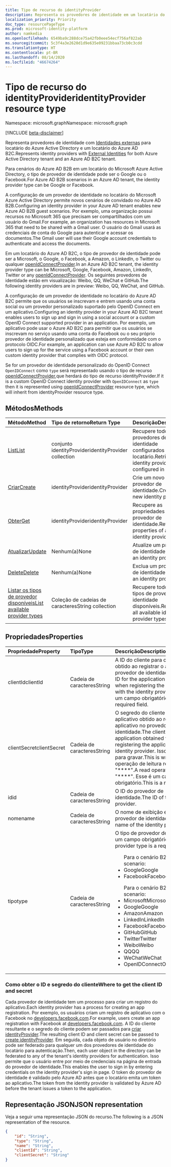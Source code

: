 ```yaml
---
title: Tipo de recurso do identityProvider
description: Representa os provedores de identidade em um locatário do Azure Active Directory e em um locatário do Azure AD B2C.
localization_priority: Priority
doc_type: resourcePageType
ms.prod: microsoft-identity-platform
author: namkedia
ms.openlocfilehash: 6549ba9c288dce75a42fb0eee54ecf756af822ab
ms.sourcegitcommit: 5c3f4a3e2620d1d9e635e09231bbaa73cb0c3cdd
ms.translationtype: HT
ms.contentlocale: pt-BR
ms.lasthandoff: 08/14/2020
ms.locfileid: "46674264"
---
```

# <a name="identityprovider-resource-type"></a><span data-ttu-id="9ad0d-103">Tipo de recurso do identityProvider</span><span class="sxs-lookup"><span data-stu-id="9ad0d-103">identityProvider resource type</span></span>

<span data-ttu-id="9ad0d-104">Namespace: microsoft.graph</span><span class="sxs-lookup"><span data-stu-id="9ad0d-104">Namespace: microsoft.graph</span></span>

[!INCLUDE [beta-disclaimer](../../includes/beta-disclaimer.md)]

<span data-ttu-id="9ad0d-105">Representa provedores de identidade com [Identidades externas](https://docs.microsoft.com/azure/active-directory/external-identities/) para locatário do Azure Active Directory e um locatário do Azure AD B2C.</span><span class="sxs-lookup"><span data-stu-id="9ad0d-105">Represents identity providers with [External Identities](https://docs.microsoft.com/azure/active-directory/external-identities/) for both Azure Active Directory tenant and an Azure AD B2C tenant.</span></span>

<span data-ttu-id="9ad0d-106">Para cenários do Azure AD B2B em um locatário do Microsoft Azure Active Directory, o tipo de provedor de identidade pode ser o Google ou o Facebook.</span><span class="sxs-lookup"><span data-stu-id="9ad0d-106">For Azure AD B2B scenarios in an Azure AD tenant, the identity provider type can be Google or Facebook.</span></span>

<span data-ttu-id="9ad0d-107">A configuração de um provedor de identidade no locatário do Microsoft Azure Active Directory permite novos cenários de convidado no Azure AD B2B.</span><span class="sxs-lookup"><span data-stu-id="9ad0d-107">Configuring an identity provider in your Azure AD tenant enables new Azure AD B2B guest scenarios.</span></span> <span data-ttu-id="9ad0d-108">Por exemplo, uma organização possui recursos no Microsoft 365 que precisam ser compartilhados com um usuário do Gmail.</span><span class="sxs-lookup"><span data-stu-id="9ad0d-108">For example, an organization has resources in Microsoft 365 that need to be shared with a Gmail user.</span></span> <span data-ttu-id="9ad0d-109">O usuário do Gmail usará as credenciais de conta do Google para autenticar e acessar os documentos.</span><span class="sxs-lookup"><span data-stu-id="9ad0d-109">The Gmail user will use their Google account credentials to authenticate and access the documents.</span></span>

<span data-ttu-id="9ad0d-110">Em um locatário do Azure AD B2C, o tipo de provedor de identidade pode ser a Microsoft, o Google, o Facebook, a Amazon, o LinkedIn, o Twitter ou qualquer [openIdConnectProvider](../resources/openidconnectprovider.md).</span><span class="sxs-lookup"><span data-stu-id="9ad0d-110">In an Azure AD B2C tenant, the identity provider type can be Microsoft, Google, Facebook, Amazon, LinkedIn, Twitter or any [openIdConnectProvider](../resources/openidconnectprovider.md).</span></span> <span data-ttu-id="9ad0d-111">Os seguintes provedores de identidade estão em visualização: Weibo, QQ, WeChat e GitHub.</span><span class="sxs-lookup"><span data-stu-id="9ad0d-111">The following identity providers are in preview: Weibo, QQ, WeChat, and GitHub.</span></span>

<span data-ttu-id="9ad0d-112">A configuração de um provedor de identidade no locatário do Azure AD B2C permite que os usuários se inscrevam e entrem usando uma conta social ou um provedor personalizado suportado pelo OpenID Connect em um aplicativo.</span><span class="sxs-lookup"><span data-stu-id="9ad0d-112">Configuring an identity provider in your Azure AD B2C tenant enables users to sign up and sign in using a social account or a custom OpenID Connect supported provider in an application.</span></span> <span data-ttu-id="9ad0d-113">Por exemplo, um aplicativo pode usar o Azure AD B2C para permitir que os usuários se inscrevam no serviço usando uma conta do Facebook ou o seu próprio provedor de identidade personalizado que esteja em conformidade com o protocolo OIDC.</span><span class="sxs-lookup"><span data-stu-id="9ad0d-113">For example, an application can use Azure AD B2C to allow users to sign up for the service using a Facebook account or their own custom identity provider that complies with OIDC protocol.</span></span>


<span data-ttu-id="9ad0d-114">Se for um provedor de identidade personalizado do OpenID Connect `OpenIDConnect` como `type` será representado usando o tipo de recurso [openIdConnectProvider](../resources/openidconnectprovider.md),que herdará do tipo de recurso identityProvider.</span><span class="sxs-lookup"><span data-stu-id="9ad0d-114">If it is a custom OpenID Connect identity provider with `OpenIDConnect` as `type` then it is represented using [openIdConnectProvider](../resources/openidconnectprovider.md) resource type, which will inherit from identityProvider resource type.</span></span> 

## <a name="methods"></a><span data-ttu-id="9ad0d-115">Métodos</span><span class="sxs-lookup"><span data-stu-id="9ad0d-115">Methods</span></span>

| <span data-ttu-id="9ad0d-116">Método</span><span class="sxs-lookup"><span data-stu-id="9ad0d-116">Method</span></span>       | <span data-ttu-id="9ad0d-117">Tipo de retorno</span><span class="sxs-lookup"><span data-stu-id="9ad0d-117">Return Type</span></span>  |<span data-ttu-id="9ad0d-118">Descrição</span><span class="sxs-lookup"><span data-stu-id="9ad0d-118">Description</span></span>|
|:---------------|:--------|:----------|
|[<span data-ttu-id="9ad0d-119">List</span><span class="sxs-lookup"><span data-stu-id="9ad0d-119">List</span></span>](../api/identityprovider-list.md)|<span data-ttu-id="9ad0d-120">conjunto identityProvider</span><span class="sxs-lookup"><span data-stu-id="9ad0d-120">identityProvider collection</span></span>|<span data-ttu-id="9ad0d-121">Recupere todos os provedores de identidade configurados em um locatário.</span><span class="sxs-lookup"><span data-stu-id="9ad0d-121">Retrieve all identity providers configured in a tenant.</span></span>|
|[<span data-ttu-id="9ad0d-122">Criar</span><span class="sxs-lookup"><span data-stu-id="9ad0d-122">Create</span></span>](../api/identityprovider-post-identityproviders.md)|<span data-ttu-id="9ad0d-123">identityProvider</span><span class="sxs-lookup"><span data-stu-id="9ad0d-123">identityProvider</span></span>|<span data-ttu-id="9ad0d-124">Crie um novo provedor de identidade.</span><span class="sxs-lookup"><span data-stu-id="9ad0d-124">Create a new identity provider.</span></span>|
|[<span data-ttu-id="9ad0d-125">Obter</span><span class="sxs-lookup"><span data-stu-id="9ad0d-125">Get</span></span>](../api/identityprovider-get.md) |<span data-ttu-id="9ad0d-126">identityProvider</span><span class="sxs-lookup"><span data-stu-id="9ad0d-126">identityProvider</span></span>|<span data-ttu-id="9ad0d-127">Recupere as propriedades de um provedor de identidade.</span><span class="sxs-lookup"><span data-stu-id="9ad0d-127">Retrieve properties of an identity provider.</span></span>|
|[<span data-ttu-id="9ad0d-128">Atualizar</span><span class="sxs-lookup"><span data-stu-id="9ad0d-128">Update</span></span>](../api/identityprovider-update.md)|<span data-ttu-id="9ad0d-129">Nenhum(a)</span><span class="sxs-lookup"><span data-stu-id="9ad0d-129">None</span></span>|<span data-ttu-id="9ad0d-130">Atualize um provedor de identidade.</span><span class="sxs-lookup"><span data-stu-id="9ad0d-130">Update an identity provider.</span></span>|
|[<span data-ttu-id="9ad0d-131">Delete</span><span class="sxs-lookup"><span data-stu-id="9ad0d-131">Delete</span></span>](../api/identityprovider-delete.md)|<span data-ttu-id="9ad0d-132">Nenhum(a)</span><span class="sxs-lookup"><span data-stu-id="9ad0d-132">None</span></span>|<span data-ttu-id="9ad0d-133">Exclua um provedor de identidade.</span><span class="sxs-lookup"><span data-stu-id="9ad0d-133">Delete an identity provider.</span></span>|
|[<span data-ttu-id="9ad0d-134">Listar os tipos de provedor disponíveis</span><span class="sxs-lookup"><span data-stu-id="9ad0d-134">List available provider types</span></span>](../api/identityprovider-list-availableprovidertypes.md)|<span data-ttu-id="9ad0d-135">Coleção de cadeias de caracteres</span><span class="sxs-lookup"><span data-stu-id="9ad0d-135">String collection</span></span>|<span data-ttu-id="9ad0d-136">Recupere todos os tipos de provedor de identidade disponíveis.</span><span class="sxs-lookup"><span data-stu-id="9ad0d-136">Retrieve all available identity provider types.</span></span>|

## <a name="properties"></a><span data-ttu-id="9ad0d-137">Propriedades</span><span class="sxs-lookup"><span data-stu-id="9ad0d-137">Properties</span></span>

|<span data-ttu-id="9ad0d-138">Propriedade</span><span class="sxs-lookup"><span data-stu-id="9ad0d-138">Property</span></span>|<span data-ttu-id="9ad0d-139">Tipo</span><span class="sxs-lookup"><span data-stu-id="9ad0d-139">Type</span></span>|<span data-ttu-id="9ad0d-140">Descrição</span><span class="sxs-lookup"><span data-stu-id="9ad0d-140">Description</span></span>|
|:---------------|:--------|:----------|
|<span data-ttu-id="9ad0d-141">clientId</span><span class="sxs-lookup"><span data-stu-id="9ad0d-141">clientId</span></span>|<span data-ttu-id="9ad0d-142">Cadeia de caracteres</span><span class="sxs-lookup"><span data-stu-id="9ad0d-142">String</span></span>|<span data-ttu-id="9ad0d-143">A ID do cliente para o aplicativo obtido ao registrar o aplicativo no provedor de identidade.</span><span class="sxs-lookup"><span data-stu-id="9ad0d-143">The client ID for the application obtained when registering the application with the identity provider.</span></span> <span data-ttu-id="9ad0d-144">Esse é um campo obrigatório.</span><span class="sxs-lookup"><span data-stu-id="9ad0d-144">This is a required field.</span></span>|
|<span data-ttu-id="9ad0d-145">clientSecret</span><span class="sxs-lookup"><span data-stu-id="9ad0d-145">clientSecret</span></span>|<span data-ttu-id="9ad0d-146">Cadeia de caracteres</span><span class="sxs-lookup"><span data-stu-id="9ad0d-146">String</span></span>|<span data-ttu-id="9ad0d-147">O segredo do cliente para o aplicativo obtido ao registrar o aplicativo no provedor de identidade.</span><span class="sxs-lookup"><span data-stu-id="9ad0d-147">The client secret for the application obtained when registering the application with the identity provider.</span></span> <span data-ttu-id="9ad0d-148">Isso é somente para gravar.</span><span class="sxs-lookup"><span data-stu-id="9ad0d-148">This is write-only.</span></span> <span data-ttu-id="9ad0d-149">Uma operação de leitura retornará "\*\*\*\*".</span><span class="sxs-lookup"><span data-stu-id="9ad0d-149">A read operation will return "\*\*\*\*".</span></span> <span data-ttu-id="9ad0d-150">Esse é um campo obrigatório.</span><span class="sxs-lookup"><span data-stu-id="9ad0d-150">This is a required field.</span></span>|
|<span data-ttu-id="9ad0d-151">id</span><span class="sxs-lookup"><span data-stu-id="9ad0d-151">id</span></span>|<span data-ttu-id="9ad0d-152">Cadeia de caracteres</span><span class="sxs-lookup"><span data-stu-id="9ad0d-152">String</span></span>|<span data-ttu-id="9ad0d-153">O ID do provedor de identidade.</span><span class="sxs-lookup"><span data-stu-id="9ad0d-153">The ID of the identity provider.</span></span>|
|<span data-ttu-id="9ad0d-154">nome</span><span class="sxs-lookup"><span data-stu-id="9ad0d-154">name</span></span>|<span data-ttu-id="9ad0d-155">Cadeia de caracteres</span><span class="sxs-lookup"><span data-stu-id="9ad0d-155">String</span></span>|<span data-ttu-id="9ad0d-156">O nome de exibição exclusivo do provedor de identidade.</span><span class="sxs-lookup"><span data-stu-id="9ad0d-156">The display name of the identity provider.</span></span>|
|<span data-ttu-id="9ad0d-157">tipo</span><span class="sxs-lookup"><span data-stu-id="9ad0d-157">type</span></span>|<span data-ttu-id="9ad0d-158">Cadeia de caracteres</span><span class="sxs-lookup"><span data-stu-id="9ad0d-158">String</span></span>|<span data-ttu-id="9ad0d-159">O tipo de provedor de identidade é um campo obrigatório.</span><span class="sxs-lookup"><span data-stu-id="9ad0d-159">The identity provider type is a required field.</span></span><ul><span data-ttu-id="9ad0d-160">Para o cenário B2B:</span><span class="sxs-lookup"><span data-stu-id="9ad0d-160">For B2B scenario:</span></span><li/><span data-ttu-id="9ad0d-161">Google</span><span class="sxs-lookup"><span data-stu-id="9ad0d-161">Google</span></span><li/><span data-ttu-id="9ad0d-162">Facebook</span><span class="sxs-lookup"><span data-stu-id="9ad0d-162">Facebook</span></span></ul><ul><span data-ttu-id="9ad0d-163">Para o cenário B2C:</span><span class="sxs-lookup"><span data-stu-id="9ad0d-163">For B2C scenario:</span></span><li/><span data-ttu-id="9ad0d-164">Microsoft</span><span class="sxs-lookup"><span data-stu-id="9ad0d-164">Microsoft</span></span><li/><span data-ttu-id="9ad0d-165">Google</span><span class="sxs-lookup"><span data-stu-id="9ad0d-165">Google</span></span><li/><span data-ttu-id="9ad0d-166">Amazon</span><span class="sxs-lookup"><span data-stu-id="9ad0d-166">Amazon</span></span><li/><span data-ttu-id="9ad0d-167">LinkedIn</span><span class="sxs-lookup"><span data-stu-id="9ad0d-167">LinkedIn</span></span><li/><span data-ttu-id="9ad0d-168">Facebook</span><span class="sxs-lookup"><span data-stu-id="9ad0d-168">Facebook</span></span><li/><span data-ttu-id="9ad0d-169">GitHub</span><span class="sxs-lookup"><span data-stu-id="9ad0d-169">GitHub</span></span><li/><span data-ttu-id="9ad0d-170">Twitter</span><span class="sxs-lookup"><span data-stu-id="9ad0d-170">Twitter</span></span><li/><span data-ttu-id="9ad0d-171">Weibo</span><span class="sxs-lookup"><span data-stu-id="9ad0d-171">Weibo</span></span><li/><span data-ttu-id="9ad0d-172">QQ</span><span class="sxs-lookup"><span data-stu-id="9ad0d-172">QQ</span></span><li/><span data-ttu-id="9ad0d-173">WeChat</span><span class="sxs-lookup"><span data-stu-id="9ad0d-173">WeChat</span></span><li/><span data-ttu-id="9ad0d-174">OpenIDConnect</span><span class="sxs-lookup"><span data-stu-id="9ad0d-174">OpenIDConnect</span></span></ul>|

### <a name="where-to-get-the-client-id-and-secret"></a><span data-ttu-id="9ad0d-175">Como obter o ID e segredo do cliente</span><span class="sxs-lookup"><span data-stu-id="9ad0d-175">Where to get the client ID and secret</span></span>

<span data-ttu-id="9ad0d-176">Cada provedor de identidade tem um processo para criar um registro do aplicativo.</span><span class="sxs-lookup"><span data-stu-id="9ad0d-176">Each identity provider has a process for creating an app registration.</span></span> <span data-ttu-id="9ad0d-177">Por exemplo, os usuários criam um registro de aplicativo com o Facebook no [developers.facebook.com](https://developers.facebook.com/).</span><span class="sxs-lookup"><span data-stu-id="9ad0d-177">For example, users create an app registration with Facebook at [developers.facebook.com](https://developers.facebook.com/).</span></span> <span data-ttu-id="9ad0d-178">A ID do cliente resultante e o segredo do cliente podem ser passados para [criar identityProvider](../api/identityprovider-post-identityproviders.md).</span><span class="sxs-lookup"><span data-stu-id="9ad0d-178">The resulting client ID and client secret can be passed to [create identityProvider](../api/identityprovider-post-identityproviders.md).</span></span> <span data-ttu-id="9ad0d-179">Em seguida, cada objeto de usuário no diretório pode ser federado para qualquer um dos provedores de identidade do locatário para autenticação.</span><span class="sxs-lookup"><span data-stu-id="9ad0d-179">Then, each user object in the directory can be federated to any of the tenant's identity providers for authentication.</span></span> <span data-ttu-id="9ad0d-180">Isso permite que o usuário entre por meio de credenciais na página de entrada do provedor de identidade.</span><span class="sxs-lookup"><span data-stu-id="9ad0d-180">This enables the user to sign in by entering credentials on the identity provider's sign in page.</span></span> <span data-ttu-id="9ad0d-181">O token do provedor de identidade é validado pelo Azure AD antes que o locatário emita um token ao aplicativo.</span><span class="sxs-lookup"><span data-stu-id="9ad0d-181">The token from the identity provider is validated by Azure AD before the tenant issues a token to the application.</span></span>

## <a name="json-representation"></a><span data-ttu-id="9ad0d-182">Representação JSON</span><span class="sxs-lookup"><span data-stu-id="9ad0d-182">JSON representation</span></span>

<span data-ttu-id="9ad0d-183">Veja a seguir uma representação JSON do recurso.</span><span class="sxs-lookup"><span data-stu-id="9ad0d-183">The following is a JSON representation of the resource.</span></span>

<!-- {
  "blockType": "resource",
  "@odata.type": "microsoft.graph.IdentityProvider"
} -->

```json
{
    "id": "String",
    "type": "String",
    "name": "String",
    "clientId": "String",
    "clientSecret": "String"
}
```
